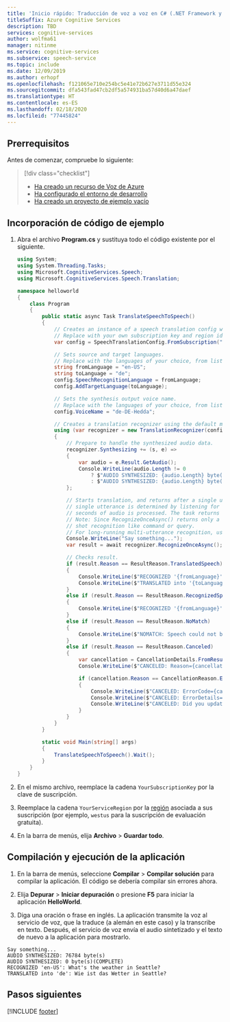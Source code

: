 ```yaml
---
title: 'Inicio rápido: Traducción de voz a voz en C# (.NET Framework y Windows): servicio de voz'
titleSuffix: Azure Cognitive Services
description: TBD
services: cognitive-services
author: wolfma61
manager: nitinme
ms.service: cognitive-services
ms.subservice: speech-service
ms.topic: include
ms.date: 12/09/2019
ms.author: erhopf
ms.openlocfilehash: f121065e710e254bc5e41e72b627e3711d55e324
ms.sourcegitcommit: dfa543fad47cb2df5a574931ba57d40d6a47daef
ms.translationtype: HT
ms.contentlocale: es-ES
ms.lasthandoff: 02/18/2020
ms.locfileid: "77445824"
---
```

## <a name="prerequisites"></a>Prerrequisitos

Antes de comenzar, compruebe lo siguiente:

> [!div class="checklist"]
> * [Ha creado un recurso de Voz de Azure](../../../../get-started.md)
> * [Ha configurado el entorno de desarrollo](../../../../quickstarts/setup-platform.md?tabs=dotnet)
> * [Ha creado un proyecto de ejemplo vacío](../../../../quickstarts/create-project.md?tabs=dotnet)

## <a name="add-sample-code"></a>Incorporación de código de ejemplo

1. Abra el archivo **Program.cs** y sustituya todo el código existente por el siguiente.

   ```csharp
   using System;
   using System.Threading.Tasks;
   using Microsoft.CognitiveServices.Speech;
   using Microsoft.CognitiveServices.Speech.Translation;

   namespace helloworld
   {
       class Program
       {
           public static async Task TranslateSpeechToSpeech()
           {
               // Creates an instance of a speech translation config with specified subscription key and service region.
               // Replace with your own subscription key and region identifier from here: https://aka.ms/speech/sdkregion
               var config = SpeechTranslationConfig.FromSubscription("YourSubscriptionKey", "YourServiceRegion");

               // Sets source and target languages.
               // Replace with the languages of your choice, from list found here: https://aka.ms/speech/sttt-languages
               string fromLanguage = "en-US";
               string toLanguage = "de";
               config.SpeechRecognitionLanguage = fromLanguage;
               config.AddTargetLanguage(toLanguage);

               // Sets the synthesis output voice name.
               // Replace with the languages of your choice, from list found here: https://aka.ms/speech/tts-languages
               config.VoiceName = "de-DE-Hedda";

               // Creates a translation recognizer using the default microphone audio input device.
               using (var recognizer = new TranslationRecognizer(config))
               {
                   // Prepare to handle the synthesized audio data.
                   recognizer.Synthesizing += (s, e) =>
                   {
                       var audio = e.Result.GetAudio();
                       Console.WriteLine(audio.Length != 0
                           ? $"AUDIO SYNTHESIZED: {audio.Length} byte(s)"
                           : $"AUDIO SYNTHESIZED: {audio.Length} byte(s) (COMPLETE)");
                   };

                   // Starts translation, and returns after a single utterance is recognized. The end of a
                   // single utterance is determined by listening for silence at the end or until a maximum of 15
                   // seconds of audio is processed. The task returns the recognized text as well as the translation.
                   // Note: Since RecognizeOnceAsync() returns only a single utterance, it is suitable only for single
                   // shot recognition like command or query.
                   // For long-running multi-utterance recognition, use StartContinuousRecognitionAsync() instead.
                   Console.WriteLine("Say something...");
                   var result = await recognizer.RecognizeOnceAsync();

                   // Checks result.
                   if (result.Reason == ResultReason.TranslatedSpeech)
                   {
                       Console.WriteLine($"RECOGNIZED '{fromLanguage}': {result.Text}");
                       Console.WriteLine($"TRANSLATED into '{toLanguage}': {result.Translations[toLanguage]}");
                   }
                   else if (result.Reason == ResultReason.RecognizedSpeech)
                   {
                       Console.WriteLine($"RECOGNIZED '{fromLanguage}': {result.Text} (text could not be translated)");
                   }
                   else if (result.Reason == ResultReason.NoMatch)
                   {
                       Console.WriteLine($"NOMATCH: Speech could not be recognized.");
                   }
                   else if (result.Reason == ResultReason.Canceled)
                   {
                       var cancellation = CancellationDetails.FromResult(result);
                       Console.WriteLine($"CANCELED: Reason={cancellation.Reason}");

                       if (cancellation.Reason == CancellationReason.Error)
                       {
                           Console.WriteLine($"CANCELED: ErrorCode={cancellation.ErrorCode}");
                           Console.WriteLine($"CANCELED: ErrorDetails={cancellation.ErrorDetails}");
                           Console.WriteLine($"CANCELED: Did you update the subscription info?");
                       }
                   }
               }
           }

           static void Main(string[] args)
           {
               TranslateSpeechToSpeech().Wait();
           }
       }
   }
   ```

1. En el mismo archivo, reemplace la cadena `YourSubscriptionKey` por la clave de suscripción.

1. Reemplace la cadena `YourServiceRegion` por la [región](~/articles/cognitive-services/Speech-Service/regions.md) asociada a sus suscripción (por ejemplo, `westus` para la suscripción de evaluación gratuita).

1. En la barra de menús, elija **Archivo** > **Guardar todo**.

## <a name="build-and-run-the-application"></a>Compilación y ejecución de la aplicación

1. En la barra de menús, seleccione **Compilar** > **Compilar solución** para compilar la aplicación. El código se debería compilar sin errores ahora.

1. Elija **Depurar** > **Iniciar depuración** o presione **F5** para iniciar la aplicación **HelloWorld**.

1. Diga una oración o frase en inglés. La aplicación transmite la voz al servicio de voz, que la traduce (a alemán en este caso) y la transcribe en texto. Después, el servicio de voz envía el audio sintetizado y el texto de nuevo a la aplicación para mostrarlo.

````
Say something...
AUDIO SYNTHESIZED: 76784 byte(s)
AUDIO SYNTHESIZED: 0 byte(s)(COMPLETE)
RECOGNIZED 'en-US': What's the weather in Seattle?
TRANSLATED into 'de': Wie ist das Wetter in Seattle?
````

## <a name="next-steps"></a>Pasos siguientes

[!INCLUDE [footer](./footer.md)]

